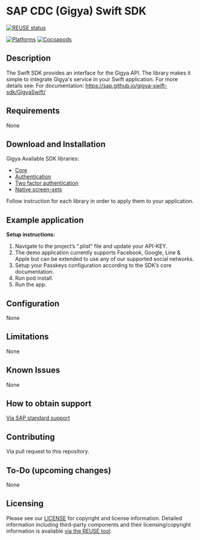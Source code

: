 # SAP CDC (Gigya) Swift SDK
[![REUSE status](https://api.reuse.software/badge/github.com/SAP/gigya-swift-sdk)](https://api.reuse.software/info/github.com/SAP/gigya-swift-sdk)

[![Platforms](https://img.shields.io/cocoapods/p/Gigya)](https://cocoapods.org/pods/Gigya)
[![Cocoapods](https://img.shields.io/cocoapods/v/Gigya)](https://cocoapods.org/pods/Gigya)

## Description
The Swift SDK provides an interface for the Gigya API.
The library makes it simple to integrate Gigya's service in your Swift application.
For more details see: For documentation: https://sap.github.io/gigya-swift-sdk/GigyaSwift/

## Requirements
None

## Download and Installation
Gigya Available SDK libraries:
* [Core](https://sap.github.io/gigya-swift-sdk/GigyaSwift/)
* [Authentication](https://sap.github.io/gigya-swift-sdk/GigyaAuth/)
* [Two factor authentication](https://sap.github.io/gigya-swift-sdk/GigyaTfa/)
* [Native screen-sets](https://sap.github.io/gigya-nSS/)

Follow instruction for each library in order to apply them to your application.

## Example application

**Setup instructions:**
1. Navigate to the project’s “.plist” file and update your API-KEY.
2. The demo application currently supports Facebook, Google, Line & Apple but can be extended to use any of our supported social networks.
3. Setup your Passkeys configuration according to the SDK’s core documentation.
4. Run pod install.
5. Run the app.

## Configuration
None

## Limitations
None

## Known Issues
None

## How to obtain support
[Via SAP standard support](https://help.sap.com/viewer/8b8d6fffe113457094a17701f63e3d6a/GIGYA/en-US/4167e8a470b21014bbc5a10ce4041860.html)


## Contributing
Via pull request to this repository.

## To-Do (upcoming changes)
None

## Licensing
Please see our [LICENSE](https://github.com/SAP/gigya-swift-sdk/blob/main/LICENSES/Apache-2.0.txt) for copyright and license information.
Detailed information including third-party components and their licensing/copyright information is available [via the REUSE tool](https://api.reuse.software/info/github.com/SAP/gigya-swift-sdk).
